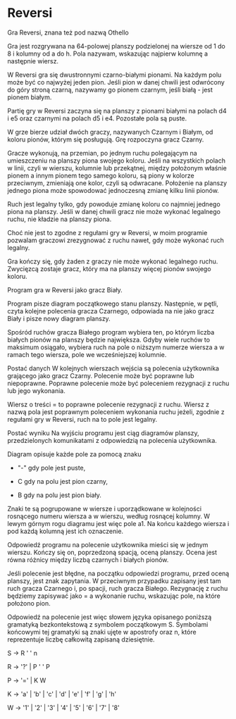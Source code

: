 # Reversi
Gra Reversi, znana też pod nazwą Othello

Gra jest rozgrywana na 64-polowej planszy podzielonej na wiersze od 1 do 8 i kolumny od a do h. Pola nazywam, wskazując najpierw kolumnę a następnie wiersz.

W Reversi gra się dwustronnymi czarno-białymi pionami. Na każdym polu może być co najwyżej jeden pion. Jeśli pion w danej chwili jest odwrócony do góry stroną czarną, nazywamy go pionem czarnym, jeśli białą - jest pionem białym.

Partię gry w Reversi zaczyna się na planszy z pionami białymi na polach d4 i e5 oraz czarnymi na polach d5 i e4. Pozostałe pola są puste.

W grze bierze udział dwóch graczy, nazywanych Czarnym i Białym, od koloru pionów, którym się posługują. Grę rozpoczyna gracz Czarny.

Gracze wykonują, na przemian, po jednym ruchu polegającym na umieszczeniu na planszy piona swojego koloru. Jeśli na wszystkich polach w linii, czyli w wierszu, kolumnie lub przekątnej, między położonym właśnie pionem a innym pionem tego samego koloru, są piony w kolorze przeciwnym, zmieniają one kolor, czyli są odwracane. Położenie na planszy jednego piona może spowodować jednoczesną zmianę kilku linii pionów.

Ruch jest legalny tylko, gdy powoduje zmianę koloru co najmniej jednego piona na planszy. Jeśli w danej chwili gracz nie może wykonać legalnego ruchu, nie kładzie na planszy piona.

Choć nie jest to zgodne z regułami gry w Reversi, w moim programie pozwalam graczowi zrezygnować z ruchu nawet, gdy może wykonać ruch legalny.

Gra kończy się, gdy żaden z graczy nie może wykonać legalnego ruchu. Zwycięzcą zostaje gracz, który ma na planszy więcej pionów swojego koloru.

Program gra w Reversi jako gracz Biały.

Program pisze diagram początkowego stanu planszy. Następnie, w pętli, czyta kolejne polecenia gracza Czarnego, odpowiada na nie jako gracz Biały i pisze nowy diagram planszy.

Spośród ruchów gracza Białego program wybiera ten, po którym liczba białych pionów na planszy będzie największa. Gdyby wiele ruchów to maksimum osiągało, wybiera ruch na pole o niższym numerze wiersza a w ramach tego wiersza, pole we wcześniejszej kolumnie.

Postać danych
W kolejnych wierszach wejścia są polecenia użytkownika grającego jako gracz Czarny. Polecenie może być poprawne lub niepoprawne. Poprawne polecenie może być poleceniem rezygnacji z ruchu lub jego wykonania.

Wiersz o treści = to poprawne polecenie rezygnacji z ruchu. Wiersz z nazwą pola jest poprawnym poleceniem wykonania ruchu jeżeli, zgodnie z regułami gry w Reversi, ruch na to pole jest legalny.

Postać wyniku
Na wyjściu programu jest ciąg diagramów planszy, przedzielonych komunikatami z odpowiedzią na polecenia użytkownika.

Diagram opisuje każde pole za pomocą znaku

* "-" gdy pole jest puste,

* C gdy na polu jest pion czarny,

* B gdy na polu jest pion biały.

Znaki te są pogrupowane w wiersze i uporządkowane w kolejności rosnącego numeru wiersza a w wierszu, według rosnącej kolumny. W lewym górnym rogu diagramu jest więc pole a1. Na końcu każdego wiersza i pod każdą kolumną jest ich oznaczenie.

Odpowiedź programu na polecenie użytkownika mieści się w jednym wierszu. Kończy się on, poprzedzoną spacją, oceną planszy. Ocena jest równa różnicy między liczbą czarnych i białych pionów.

Jeśli polecenie jest błędne, na początku odpowiedzi programu, przed oceną planszy, jest znak zapytania. W przeciwnym przypadku zapisany jest tam ruch gracza Czarnego i, po spacji, ruch gracza Białego. Rezygnację z ruchu będziemy zapisywać jako = a wykonanie ruchu, wskazując pole, na które położono pion.

Odpowiedź na polecenie jest więc słowem języka opisanego poniższą gramatyką bezkontekstową z symbolem początkowym S. Symbolami końcowymi tej gramatyki są znaki ujęte w apostrofy oraz n, które reprezentuje liczbę całkowitą zapisaną dziesiętnie.

S → R ' ' n

R → '?' | P ' ' P

P → '=' | K W

K → 'a' | 'b' | 'c' | 'd' | 'e' | 'f' | 'g' | 'h'

W → '1' | '2' | '3' | '4' | '5' | '6' | '7' | '8'

